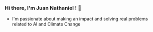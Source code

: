 ### Hi there, I'm Juan Nathaniel ! 👋
- I'm passionate about making an impact and solving real problems related to AI and Climate Change
